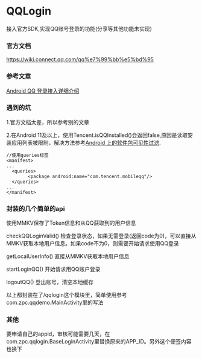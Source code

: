 # QQLogin
接入官方SDK,实现QQ账号登录的功能(分享等其他功能未实现)

### 官方文档
https://wiki.connect.qq.com/qq%e7%99%bb%e5%bd%95

### 参考文章
[Android QQ 登录接入详细介绍](https://mp.weixin.qq.com/s/5y7dAmKir4usPC2bMr4jAA)

### 遇到的坑
1.官方文档太差，所以参考别的文章

2.在Android 11及以上，使用Tencent.isQQInstalled()会返回false,原因是读取安装应用列表被限制，解决方法参考[Android 上的软件包可见性过滤](https://developer.android.com/training/package-visibility).
~~~
//使用queries标签
<manifest>
...
  <queries>
        <package android:name="com.tencent.mobileqq"/>
  </queries>
...
</manifest>

~~~

### 封装的几个简单的api
使用MMKV保存了Token信息和从QQ获取到的用户信息

checkQQLoginValid() 检查登录状态，如果无需登录(返回code为0)，可以直接从MMKV获取本地用户信息。如果code不为0，则需要开始请求使用QQ登录

getLocalUserInfo() 直接从MMKV获取本地用户信息

startLoginQQ() 开始请求用QQ账户登录

logoutQQ() 登出账号，清空本地缓存

以上都封装在了/qqlogin这个模块里，简单使用参考com.zpc.qqdemo.MainActivity里的写法


### 其他
要申请自己的appid，审核可能需要几天，在com.zpc.qqlogin.BaseLoginActivity里替换原来的APP_ID。另外<data android:scheme=""/>这个便签内容也换下
